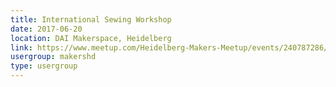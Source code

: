```yaml
---
title: International Sewing Workshop
date: 2017-06-20
location: DAI Makerspace, Heidelberg
link: https://www.meetup.com/Heidelberg-Makers-Meetup/events/240787286/
usergroup: makershd
type: usergroup
---
```


